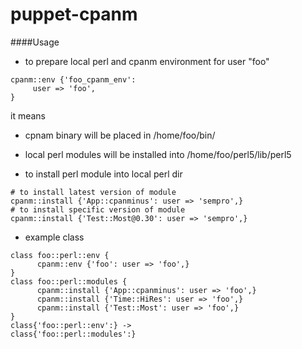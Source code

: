 puppet-cpanm
============

####Usage
* to prepare local perl and cpanm environment for user "foo"   

 ```
 cpanm::env {'foo_cpanm_env':
      user => 'foo',
 }
 ```
 it means 
   * cpnam binary will be placed in /home/foo/bin/
   * local perl modules will be installed into /home/foo/perl5/lib/perl5
   
* to install perl module into local perl dir
 ```
 # to install latest version of module
 cpanm::install {'App::cpanminus': user => 'sempro',}
 # to install specific version of module
 cpanm::install {'Test::Most@0.30': user => 'sempro',}
 ```
 
* example class
```
class foo::perl::env {
      cpanm::env {'foo': user => 'foo',}
}
class foo::perl::modules {
      cpanm::install {'App::cpanminus': user => 'foo',}
      cpanm::install {'Time::HiRes': user => 'foo',}
      cpanm::install {'Test::Most': user => 'foo',}
}
class{'foo::perl::env':} ->
class{'foo::perl::modules':}
```
